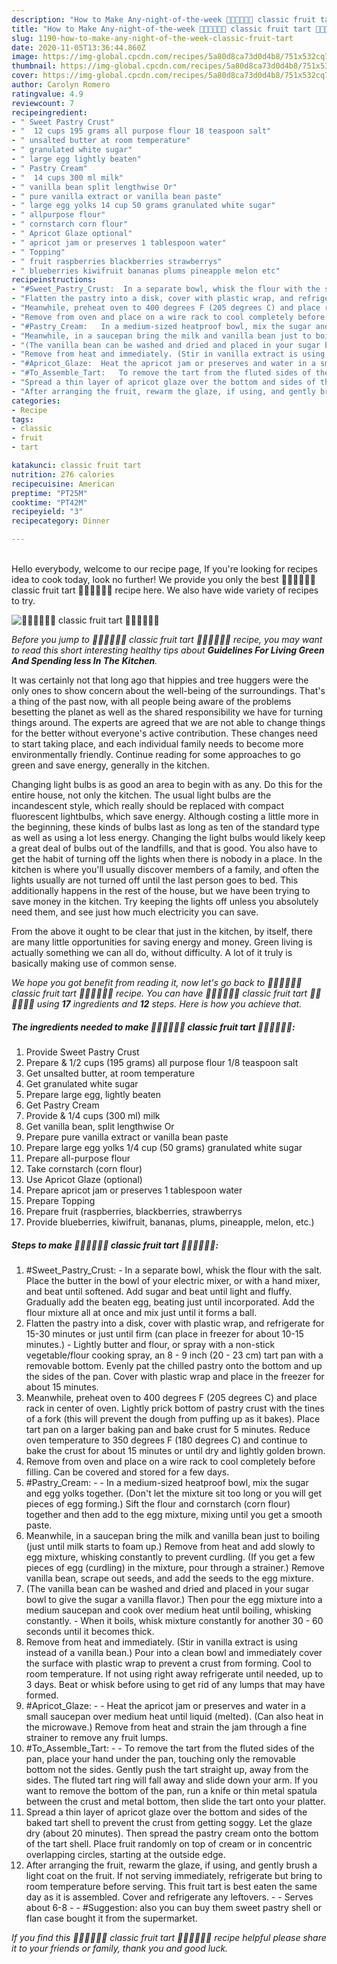 ```yaml
---
description: "How to Make Any-night-of-the-week 🍓🍇🍍🍌🍊🍒 classic fruit tart 🍒🍊🍌🍍🍇🍓"
title: "How to Make Any-night-of-the-week 🍓🍇🍍🍌🍊🍒 classic fruit tart 🍒🍊🍌🍍🍇🍓"
slug: 1190-how-to-make-any-night-of-the-week-classic-fruit-tart
date: 2020-11-05T13:36:44.860Z
image: https://img-global.cpcdn.com/recipes/5a80d8ca73d0d4b8/751x532cq70/🍓🍇🍍🍌🍊🍒-classic-fruit-tart-🍒🍊🍌🍍🍇🍓-recipe-main-photo.jpg
thumbnail: https://img-global.cpcdn.com/recipes/5a80d8ca73d0d4b8/751x532cq70/🍓🍇🍍🍌🍊🍒-classic-fruit-tart-🍒🍊🍌🍍🍇🍓-recipe-main-photo.jpg
cover: https://img-global.cpcdn.com/recipes/5a80d8ca73d0d4b8/751x532cq70/🍓🍇🍍🍌🍊🍒-classic-fruit-tart-🍒🍊🍌🍍🍇🍓-recipe-main-photo.jpg
author: Carolyn Romero
ratingvalue: 4.9
reviewcount: 7
recipeingredient:
- " Sweet Pastry Crust"
- "  12 cups 195 grams all purpose flour 18 teaspoon salt"
- " unsalted butter at room temperature"
- " granulated white sugar"
- " large egg lightly beaten"
- " Pastry Cream"
- "  14 cups 300 ml milk"
- " vanilla bean split lengthwise Or"
- " pure vanilla extract or vanilla bean paste"
- " large egg yolks 14 cup 50 grams granulated white sugar"
- " allpurpose flour"
- " cornstarch corn flour"
- " Apricot Glaze optional"
- " apricot jam or preserves 1 tablespoon water"
- " Topping"
- " fruit raspberries blackberries strawberrys"
- " blueberries kiwifruit bananas plums pineapple melon etc"
recipeinstructions:
- "#Sweet_Pastry_Crust:  In a separate bowl, whisk the flour with the salt. Place the butter in the bowl of your electric mixer, or with a hand mixer, and beat until softened. Add sugar and beat until light and fluffy. Gradually add the beaten egg, beating just until incorporated. Add the flour mixture all at once and mix just until it forms a ball."
- "Flatten the pastry into a disk, cover with plastic wrap, and refrigerate for 15-30 minutes or just until firm (can place in freezer for about 10-15 minutes.) Lightly butter and flour, or spray with a non-stick vegetable/flour cooking spray, an 8 - 9 inch (20 - 23 cm) tart pan with a removable bottom. Evenly pat the chilled pastry onto the bottom and up the sides of the pan. Cover with plastic wrap and place in the freezer for about 15 minutes."
- "Meanwhile, preheat oven to 400 degrees F (205 degrees C) and place rack in center of oven. Lightly prick bottom of pastry crust with the tines of a fork (this will prevent the dough from puffing up as it bakes). Place tart pan on a larger baking pan and bake crust for 5 minutes. Reduce oven temperature to 350 degrees F (180 degrees C) and continue to bake the crust for about 15 minutes or until dry and lightly golden brown."
- "Remove from oven and place on a wire rack to cool completely before filling. Can be covered and stored for a few days."
- "#Pastry_Cream:   In a medium-sized heatproof bowl, mix the sugar and egg yolks together. (Don&#39;t let the mixture sit too long or you will get pieces of egg forming.) Sift the flour and cornstarch (corn flour) together and then add to the egg mixture, mixing until you get a smooth paste."
- "Meanwhile, in a saucepan bring the milk and vanilla bean just to boiling (just until milk starts to foam up.) Remove from heat and add slowly to egg mixture, whisking constantly to prevent curdling. (If you get a few pieces of egg (curdling) in the mixture, pour through a strainer.) Remove vanilla bean, scrape out seeds, and add the seeds to the egg mixture."
- "(The vanilla bean can be washed and dried and placed in your sugar bowl to give the sugar a vanilla flavor.) Then pour the egg mixture into a medium saucepan and cook over medium heat until boiling, whisking constantly.  When it boils, whisk mixture constantly for another 30 - 60 seconds until it becomes thick."
- "Remove from heat and immediately. (Stir in vanilla extract is using instead of a vanilla bean.) Pour into a clean bowl and immediately cover the surface with plastic wrap to prevent a crust from forming. Cool to room temperature. If not using right away refrigerate until needed, up to 3 days. Beat or whisk before using to get rid of any lumps that may have formed."
- "#Apricot_Glaze:  Heat the apricot jam or preserves and water in a small saucepan over medium heat until liquid (melted). (Can also heat in the microwave.) Remove from heat and strain the jam through a fine strainer to remove any fruit lumps."
- "#To_Assemble_Tart:   To remove the tart from the fluted sides of the pan, place your hand under the pan, touching only the removable bottom not the sides. Gently push the tart straight up, away from the sides. The fluted tart ring will fall away and slide down your arm. If you want to remove the bottom of the pan, run a knife or thin metal spatula between the crust and metal bottom, then slide the tart onto your platter."
- "Spread a thin layer of apricot glaze over the bottom and sides of the baked tart shell to prevent the crust from getting soggy. Let the glaze dry (about 20 minutes). Then spread the pastry cream onto the bottom of the tart shell. Place fruit randomly on top of cream or in concentric overlapping circles, starting at the outside edge."
- "After arranging the fruit, rewarm the glaze, if using, and gently brush a light coat on the fruit. If not serving immediately, refrigerate but bring to room temperature before serving. This fruit tart is best eaten the same day as it is assembled. Cover and refrigerate any leftovers.  Serves about 6-8  #Suggestion: also you can buy them sweet pastry shell or flan case bought it from the supermarket."
categories:
- Recipe
tags:
- classic
- fruit
- tart

katakunci: classic fruit tart 
nutrition: 276 calories
recipecuisine: American
preptime: "PT25M"
cooktime: "PT42M"
recipeyield: "3"
recipecategory: Dinner

---
```

<br>
Hello everybody, welcome to our recipe page, If you're looking for recipes idea to cook today, look no further! We provide you only the best 🍓🍇🍍🍌🍊🍒 classic fruit tart 🍒🍊🍌🍍🍇🍓 recipe here. We also have wide variety of recipes to try.
<br>


![🍓🍇🍍🍌🍊🍒 classic fruit tart 🍒🍊🍌🍍🍇🍓](https://img-global.cpcdn.com/recipes/5a80d8ca73d0d4b8/751x532cq70/🍓🍇🍍🍌🍊🍒-classic-fruit-tart-🍒🍊🍌🍍🍇🍓-recipe-main-photo.jpg)

<i>Before you jump to 🍓🍇🍍🍌🍊🍒 classic fruit tart 🍒🍊🍌🍍🍇🍓 recipe, you may want to read this short interesting healthy tips about 
<strong>Guidelines For Living Green And Spending less In The Kitchen</strong>.</i>
</br>

It was certainly not that long ago that hippies and tree huggers were the only ones to show concern about the well-being of the surroundings. That's a thing of the past now, with all people being aware of the problems besetting the planet as well as the shared responsibility we have for turning things around. The experts are agreed that we are not able to change things for the better without everyone's active contribution. These changes need to start taking place, and each individual family needs to become more environmentally friendly. Continue reading for some approaches to go green and save energy, generally in the kitchen.

Changing light bulbs is as good an area to begin with as any. Do this for the entire house, not only the kitchen. The usual light bulbs are the incandescent style, which really should be replaced with compact fluorescent lightbulbs, which save energy. Although costing a little more in the beginning, these kinds of bulbs last as long as ten of the standard type as well as using a lot less energy. Changing the light bulbs would likely keep a great deal of bulbs out of the landfills, and that is good. You also have to get the habit of turning off the lights when there is nobody in a place. In the kitchen is where you'll usually discover members of a family, and often the lights usually are not turned off until the last person goes to bed. This additionally happens in the rest of the house, but we have been trying to save money in the kitchen. Try keeping the lights off unless you absolutely need them, and see just how much electricity you can save.

From the above it ought to be clear that just in the kitchen, by itself, there are many little opportunities for saving energy and money. Green living is actually something we can all do, without difficulty. A lot of it truly is basically making use of common sense.


<i>We hope you got benefit from reading it, now let's go back to 🍓🍇🍍🍌🍊🍒 classic fruit tart 🍒🍊🍌🍍🍇🍓 recipe. You can have 🍓🍇🍍🍌🍊🍒 classic fruit tart 🍒🍊🍌🍍🍇🍓 using <strong>17</strong> ingredients and <strong>12</strong> steps. Here is how you achieve that.
</i>

##### The ingredients needed to make 🍓🍇🍍🍌🍊🍒 classic fruit tart 🍒🍊🍌🍍🍇🍓:

1. Provide  Sweet Pastry Crust
1. Prepare  &amp; 1/2 cups (195 grams) all purpose flour 1/8 teaspoon salt
1. Get  unsalted butter, at room temperature
1. Get  granulated white sugar
1. Prepare  large egg, lightly beaten
1. Get  Pastry Cream
1. Provide  &amp; 1/4 cups (300 ml) milk
1. Get  vanilla bean, split lengthwise Or
1. Prepare  pure vanilla extract or vanilla bean paste
1. Prepare  large egg yolks 1/4 cup (50 grams) granulated white sugar
1. Prepare  all-purpose flour
1. Take  cornstarch (corn flour)
1. Use  Apricot Glaze (optional)
1. Prepare  apricot jam or preserves 1 tablespoon water
1. Prepare  Topping
1. Prepare  fruit (raspberries, blackberries, strawberrys
1. Provide  blueberries, kiwifruit, bananas, plums, pineapple, melon, etc.)


##### Steps to make 🍓🍇🍍🍌🍊🍒 classic fruit tart 🍒🍊🍌🍍🍇🍓:

1. #Sweet_Pastry_Crust:  - In a separate bowl, whisk the flour with the salt. Place the butter in the bowl of your electric mixer, or with a hand mixer, and beat until softened. Add sugar and beat until light and fluffy. Gradually add the beaten egg, beating just until incorporated. Add the flour mixture all at once and mix just until it forms a ball.
1. Flatten the pastry into a disk, cover with plastic wrap, and refrigerate for 15-30 minutes or just until firm (can place in freezer for about 10-15 minutes.) - Lightly butter and flour, or spray with a non-stick vegetable/flour cooking spray, an 8 - 9 inch (20 - 23 cm) tart pan with a removable bottom. Evenly pat the chilled pastry onto the bottom and up the sides of the pan. Cover with plastic wrap and place in the freezer for about 15 minutes.
1. Meanwhile, preheat oven to 400 degrees F (205 degrees C) and place rack in center of oven. Lightly prick bottom of pastry crust with the tines of a fork (this will prevent the dough from puffing up as it bakes). Place tart pan on a larger baking pan and bake crust for 5 minutes. Reduce oven temperature to 350 degrees F (180 degrees C) and continue to bake the crust for about 15 minutes or until dry and lightly golden brown.
1. Remove from oven and place on a wire rack to cool completely before filling. Can be covered and stored for a few days.
1. #Pastry_Cream:  -  - In a medium-sized heatproof bowl, mix the sugar and egg yolks together. (Don&#39;t let the mixture sit too long or you will get pieces of egg forming.) Sift the flour and cornstarch (corn flour) together and then add to the egg mixture, mixing until you get a smooth paste.
1. Meanwhile, in a saucepan bring the milk and vanilla bean just to boiling (just until milk starts to foam up.) Remove from heat and add slowly to egg mixture, whisking constantly to prevent curdling. (If you get a few pieces of egg (curdling) in the mixture, pour through a strainer.) Remove vanilla bean, scrape out seeds, and add the seeds to the egg mixture.
1. (The vanilla bean can be washed and dried and placed in your sugar bowl to give the sugar a vanilla flavor.) Then pour the egg mixture into a medium saucepan and cook over medium heat until boiling, whisking constantly.  - When it boils, whisk mixture constantly for another 30 - 60 seconds until it becomes thick.
1. Remove from heat and immediately. (Stir in vanilla extract is using instead of a vanilla bean.) Pour into a clean bowl and immediately cover the surface with plastic wrap to prevent a crust from forming. Cool to room temperature. If not using right away refrigerate until needed, up to 3 days. Beat or whisk before using to get rid of any lumps that may have formed.
1. #Apricot_Glaze: -  - Heat the apricot jam or preserves and water in a small saucepan over medium heat until liquid (melted). (Can also heat in the microwave.) Remove from heat and strain the jam through a fine strainer to remove any fruit lumps.
1. #To_Assemble_Tart:  -  - To remove the tart from the fluted sides of the pan, place your hand under the pan, touching only the removable bottom not the sides. Gently push the tart straight up, away from the sides. The fluted tart ring will fall away and slide down your arm. If you want to remove the bottom of the pan, run a knife or thin metal spatula between the crust and metal bottom, then slide the tart onto your platter.
1. Spread a thin layer of apricot glaze over the bottom and sides of the baked tart shell to prevent the crust from getting soggy. Let the glaze dry (about 20 minutes). Then spread the pastry cream onto the bottom of the tart shell. Place fruit randomly on top of cream or in concentric overlapping circles, starting at the outside edge.
1. After arranging the fruit, rewarm the glaze, if using, and gently brush a light coat on the fruit. If not serving immediately, refrigerate but bring to room temperature before serving. This fruit tart is best eaten the same day as it is assembled. Cover and refrigerate any leftovers. -  - Serves about 6-8 -  - #Suggestion: also you can buy them sweet pastry shell or flan case bought it from the supermarket.


<i>If you find this 🍓🍇🍍🍌🍊🍒 classic fruit tart 🍒🍊🍌🍍🍇🍓 recipe helpful please share it to your friends or family, thank you and good luck.</i>
